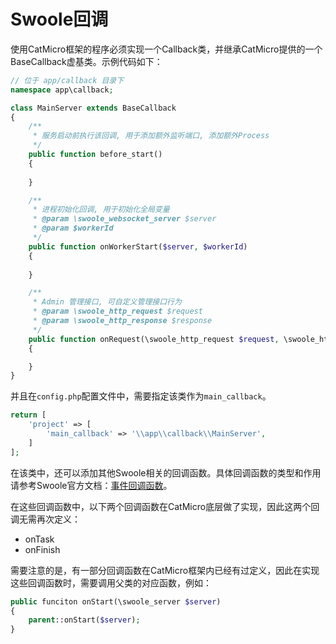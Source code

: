# Swoole回调

使用CatMicro框架的程序必须实现一个Callback类，并继承CatMicro提供的一个BaseCallback虚基类。示例代码如下：

```php
// 位于 app/callback 目录下
namespace app\callback;

class MainServer extends BaseCallback
{
    /**
     * 服务启动前执行该回调, 用于添加额外监听端口, 添加额外Process
     */
    public function before_start()
    {
       
    }

    /**
     * 进程初始化回调, 用于初始化全局变量
     * @param \swoole_websocket_server $server
     * @param $workerId
     */
    public function onWorkerStart($server, $workerId)
    {
    
    }

    /**
     * Admin 管理接口, 可自定义管理接口行为
     * @param \swoole_http_request $request
     * @param \swoole_http_response $response
     */
    public function onRequest(\swoole_http_request $request, \swoole_http_response $response)
    {

    }
}
```

并且在`config.php`配置文件中，需要指定该类作为`main_callback`。

```php
return [
    'project' => [
        'main_callback' => '\\app\\callback\\MainServer',
    ]
];
```

在该类中，还可以添加其他Swoole相关的回调函数。具体回调函数的类型和作用请参考Swoole官方文档：[事件回调函数](https://wiki.swoole.com/wiki/page/41.html)。

在这些回调函数中，以下两个回调函数在CatMicro底层做了实现，因此这两个回调无需再次定义：

* onTask
* onFinish

需要注意的是，有一部分回调函数在CatMicro框架内已经有过定义，因此在实现这些回调函数时，需要调用父类的对应函数，例如：

```php
public funciton onStart(\swoole_server $server)
{
    parent::onStart($server);
}
```